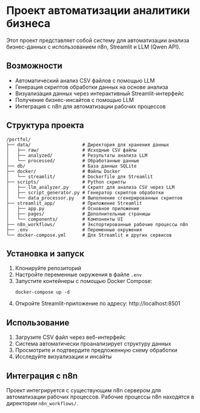 # Проект автоматизации аналитики бизнеса

Этот проект представляет собой систему для автоматизации анализа бизнес-данных с использованием n8n, Streamlit и LLM (Qwen API).

## Возможности

- Автоматический анализ CSV файлов с помощью LLM
- Генерация скриптов обработки данных на основе анализа
- Визуализация данных через интерактивный Streamlit-интерфейс
- Получение бизнес-инсайтов с помощью LLM
- Интеграция с n8n для автоматизации рабочих процессов

## Структура проекта

```
/portfol/
├── data/                   # Директория для хранения данных
│   ├── raw/                # Исходные CSV файлы
│   ├── analyzed/           # Результаты анализа LLM
│   └── processed/          # Обработанные данные
├── db/                     # База данных SQLite
├── docker/                 # Файлы Docker
│   └── streamlit/          # Dockerfile для Streamlit
├── scripts/                # Python скрипты
│   ├── llm_analyzer.py     # Скрипт для анализа CSV через LLM
│   ├── script_generator.py # Генератор скриптов обработки
│   └── data_processor.py   # Выполнение сгенерированных скриптов
├── streamlit_app/          # Приложение Streamlit
│   ├── app.py              # Основное приложение
│   ├── pages/              # Дополнительные страницы
│   └── components/         # Компоненты UI
├── n8n_workflows/          # Экспортированные рабочие процессы n8n
├── .env                    # Переменные окружения
└── docker-compose.yml      # Для Streamlit и других сервисов
```

## Установка и запуск

1. Клонируйте репозиторий
2. Настройте переменные окружения в файле `.env`
3. Запустите контейнеры с помощью Docker Compose:
   ```
   docker-compose up -d
   ```
4. Откройте Streamlit-приложение по адресу: http://localhost:8501

## Использование

1. Загрузите CSV файл через веб-интерфейс
2. Система автоматически проанализирует структуру данных
3. Просмотрите и подтвердите предложенную схему обработки
4. Исследуйте визуализации и инсайты

## Интеграция с n8n

Проект интегрируется с существующим n8n сервером для автоматизации рабочих процессов. Рабочие процессы n8n находятся в директории `n8n_workflows/`.
